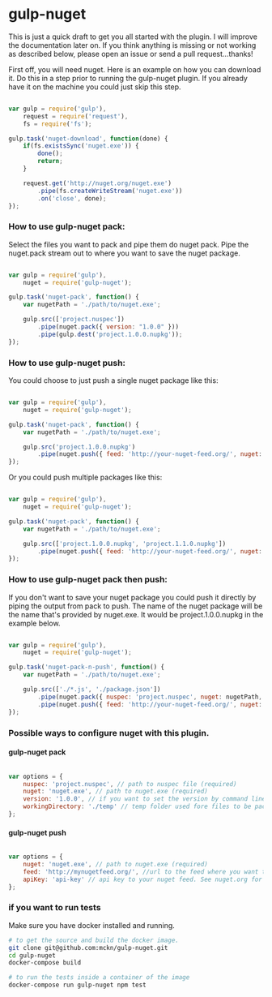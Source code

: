 gulp-nuget
==========
This is just a quick draft to get you all started with the plugin. I will improve the documentation later on. If you think anything is missing or not working as described below, please open an issue or send a pull request...thanks!

First off, you will need nuget. Here is an example on how you can download it. Do this in a step prior to running the gulp-nuget plugin. If you already have it on the machine you could just skip this step.

```javascript

var gulp = require('gulp'),
    request = require('request'),
    fs = require('fs');

gulp.task('nuget-download', function(done) {
    if(fs.existsSync('nuget.exe')) {
        done();
        return;
    }

    request.get('http://nuget.org/nuget.exe')
        .pipe(fs.createWriteStream('nuget.exe'))
        .on('close', done);
});

```

### How to use gulp-nuget pack:

Select the files you want to pack and pipe them do nuget pack. Pipe the nuget.pack stream out to where you want to save the nuget package.

```javascript

var gulp = require('gulp'),
    nuget = require('gulp-nuget');

gulp.task('nuget-pack', function() {
    var nugetPath = './path/to/nuget.exe';

    gulp.src(['project.nuspec'])
        .pipe(nuget.pack({ version: "1.0.0" }))
        .pipe(gulp.dest('project.1.0.0.nupkg'));
});

```

### How to use gulp-nuget push:

You could choose to just push a single nuget package like this:

```javascript

var gulp = require('gulp'),
    nuget = require('gulp-nuget');

gulp.task('nuget-pack', function() {
    var nugetPath = './path/to/nuget.exe';

    gulp.src('project.1.0.0.nupkg')
        .pipe(nuget.push({ feed: 'http://your-nuget-feed.org/', nuget: nugetPath, apiKey: 'secret-key-goes-here' }));
});

```

Or you could push multiple packages like this:

```javascript

var gulp = require('gulp'),
    nuget = require('gulp-nuget');

gulp.task('nuget-pack', function() {
    var nugetPath = './path/to/nuget.exe';

    gulp.src(['project.1.0.0.nupkg', 'project.1.1.0.nupkg'])
        .pipe(nuget.push({ feed: 'http://your-nuget-feed.org/', nuget: nugetPath, apiKey: 'secret-key-goes-here' }));
});

```

### How to use gulp-nuget pack then push:

If you don't want to save your nuget package you could push it directly by piping the output from pack to push. The name of the nuget package will be the name that's provided by nuget.exe. It would be project.1.0.0.nupkg in the example below.

```javascript

var gulp = require('gulp'),
    nuget = require('gulp-nuget');

gulp.task('nuget-pack-n-push', function() {
    var nugetPath = './path/to/nuget.exe';

    gulp.src(['./*.js', './package.json'])
        .pipe(nuget.pack({ nuspec: 'project.nuspec', nuget: nugetPath, version: '1.0.0' }))
        .pipe(nuget.push({ feed: 'http://your-nuget-feed.org/', nuget: nugetPath, apiKey: 'secret-key-goes-here' }));
});

```

### Possible ways to configure nuget with this plugin.

#### gulp-nuget pack

```javascript

var options = {
    nuspec: 'project.nuspec', // path to nuspec file (required)
    nuget: 'nuget.exe', // path to nuget.exe (required)
    version: '1.0.0', // if you want to set the version by command line (not required).
    workingDirectory: './temp' // temp folder used fore files to be packed. (not required - default: ./publish)
};

```

#### gulp-nuget push

```javascript

var options = {
    nuget: 'nuget.exe', // path to nuget.exe (required)
    feed: 'http://mynugetfeed.org/', //url to the feed where you want to publish your nuget package (required)
    apiKey: 'api-key' // api key to your nuget feed. See nuget.org for other ways to set this key (not required).
};

```

### if you want to run tests

Make sure you have docker installed and running.

```bash
# to get the source and build the docker image.
git clone git@github.com:mckn/gulp-nuget.git
cd gulp-nuget
docker-compose build

# to run the tests inside a container of the image
docker-compose run gulp-nuget npm test
```

